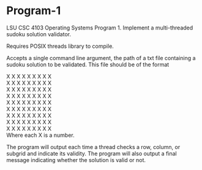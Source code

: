 # Program-1
 LSU CSC 4103 Operating Systems Program 1. Implement a multi-threaded sudoku solution validator.

 Requires POSIX threads library to compile.

 Accepts a single command line argument, the path of a txt file containing a sudoku solution to be validated. This file should be of the format 

 X X X X X X X X X<br>
 X X X X X X X X X<br>
 X X X X X X X X X<br>
 X X X X X X X X X<br>
 X X X X X X X X X<br>
 X X X X X X X X X<br>
 X X X X X X X X X<br>
 X X X X X X X X X<br>
 X X X X X X X X X<br>
 Where each X is a number.

 The program will output each time a thread checks a row, column, or subgrid and indicate its validity. The program will also output a final message indicating whether the solution is valid or not.
